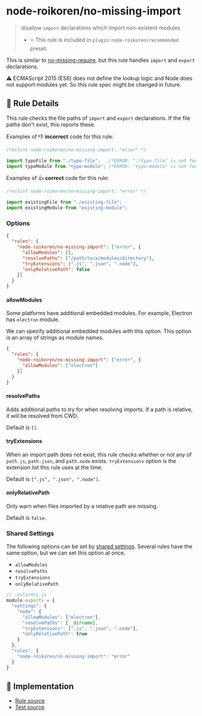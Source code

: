 # node-roikoren/no-missing-import
> disallow `import` declarations which import non-existent modules
> - ⭐️ This rule is included in `plugin:node-roikoren/recommended` preset.

This is similar to [no-missing-require](no-missing-require.md), but this rule handles `import` and `export` declarations.

:warning: ECMAScript 2015 (ES6) does not define the lookup logic and Node does not support modules yet. So this rule spec might be changed in future.

## 📖 Rule Details

This rule checks the file paths of `import` and `export` declarations.
If the file paths don't exist, this reports these.

Examples of :-1: **incorrect** code for this rule:

```js
/*eslint node-roikoren/no-missing-import: "error" */

import typoFile from "./typo-file";   /*ERROR: "./typo-file" is not found.*/
import typoModule from "typo-module"; /*ERROR: "typo-module" is not found.*/
```

Examples of :+1: **correct** code for this rule:

```js
/*eslint node-roikoren/no-missing-import: "error" */

import existingFile from "./existing-file";
import existingModule from "existing-module";
```

### Options

```json
{
  "rules": {
    "node-roikoren/no-missing-import": ["error", {
      "allowModules": [],
      "resolvePaths": ["/path/to/a/modules/directory"],
      "tryExtensions": [".js", ".json", ".node"],
      "onlyRelativePath": false
    }]
  }
}
```

#### allowModules

Some platforms have additional embedded modules.
For example, Electron has `electron` module.

We can specify additional embedded modules with this option.
This option is an array of strings as module names.

```json
{
  "rules": {
    "node-roikoren/no-missing-import": ["error", {
      "allowModules": ["electron"]
    }]
  }
}
```

#### resolvePaths

Adds additional paths to try for when resolving imports.
If a path is relative, it will be resolved from CWD.

Default is `[]`.

#### tryExtensions

When an import path does not exist, this rule checks whether or not any of `path.js`, `path.json`, and `path.node` exists.
`tryExtensions` option is the extension list this rule uses at the time.

Default is `[".js", ".json", ".node"]`.

#### onlyRelativePath

Only warn when files imported by a relative path are missing.

Default is `false`.

### Shared Settings

The following options can be set by [shared settings](http://eslint.org/docs/user-guide/configuring.html#adding-shared-settings).
Several rules have the same option, but we can set this option at once.

- `allowModules`
- `resolvePaths`
- `tryExtensions`
- `onlyRelativePath`

```js
// .eslintrc.js
module.exports = {
  "settings": {
    "node": {
      "allowModules": ["electron"],
      "resolvePaths": [__dirname],
      "tryExtensions": [".js", ".json", ".node"],
      "onlyRelativePath": true
    }
  },
  "rules": {
    "node-roikoren/no-missing-import": "error"
  }
}
```

## 🔎 Implementation

- [Rule source](https://github.com/roikoren755/eslint-plugin-node/blob/v3.0.3/src/rules/no-missing-import.ts)
- [Test source](https://github.com/roikoren755/eslint-plugin-node/blob/v3.0.3/tests/src/rules/no-missing-import.ts)
